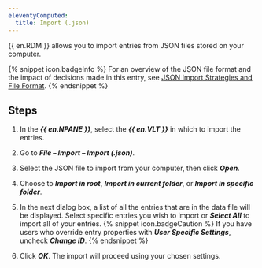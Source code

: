 ```yaml
---
eleventyComputed:
  title: Import (.json)
---
```

{{ en.RDM }} allows you to import entries from JSON files stored on your computer. 

{% snippet icon.badgeInfo %} 
For an overview of the JSON file format and the impact of decisions made in this entry, see [JSON Import Strategies and File Format](/rdm/windows/commands/file/import/json/strategies-file-format/). 
{% endsnippet %}
 
## Steps 

1. In the ***{{ en.NPANE }}***, select the ***{{ en.VLT }}*** in which to import the entries. 
1. Go to ***File – Import – Import (.json)***. 
1. Select the JSON file to import from your computer, then click ***Open***. 
1. Choose to ***Import in root***, ***Import in current folder***, or ***Import in specific folder***. 
1. In the next dialog box, a list of all the entries that are in the data file will be displayed. Select specific entries you wish to import or ***Select All*** to import all of your entries. 
{% snippet icon.badgeCaution %} 
If you have users who override entry properties with ***User Specific Settings***, uncheck ***Change ID***. 
{% endsnippet %}
 
6. Click ***OK***. 
The import will proceed using your chosen settings. 
